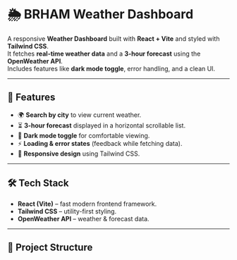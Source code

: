 # 🌦️ BRHAM Weather Dashboard  

A responsive **Weather Dashboard** built with **React + Vite** and styled with **Tailwind CSS**.  
It fetches **real-time weather data** and a **3-hour forecast** using the **OpenWeather API**.  
Includes features like **dark mode toggle**, error handling, and a clean UI.  

---

## 🚀 Features  

- 🌍 **Search by city** to view current weather.  
- ⏳ **3-hour forecast** displayed in a horizontal scrollable list.  
- 🎨 **Dark mode toggle** for comfortable viewing.  
- ⚡ **Loading & error states** (feedback while fetching data).  
- 📱 **Responsive design** using Tailwind CSS.  

---

## 🛠️ Tech Stack  

- **React (Vite)** – fast modern frontend framework.  
- **Tailwind CSS** – utility-first styling.  
- **OpenWeather API** – weather & forecast data.  

---

## 📂 Project Structure  

